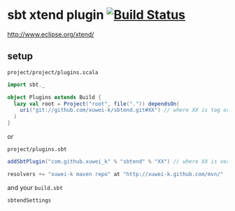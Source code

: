 # sbt xtend plugin [![Build Status](https://secure.travis-ci.org/xuwei-k/sbtend.png)](http://travis-ci.org/xuwei-k/sbtend)

http://www.eclipse.org/xtend/

## setup

`project/project/plugins.scala`

```scala
import sbt._

object Plugins extends Build {
  lazy val root = Project("root", file(".")) dependsOn(
    uri("git://github.com/xuwei-k/sbtend.git#XX") // where XX is tag or SHA1
  )
}
```

or

`project/plugins.sbt`

```scala
addSbtPlugin("com.github.xuwei_k" % "sbtend" % "XX") // where XX is version

resolvers += "xuwei-k maven repo" at "http://xuwei-k.github.com/mvn/"
```

and your `build.sbt`

```
sbtendSettings
```

